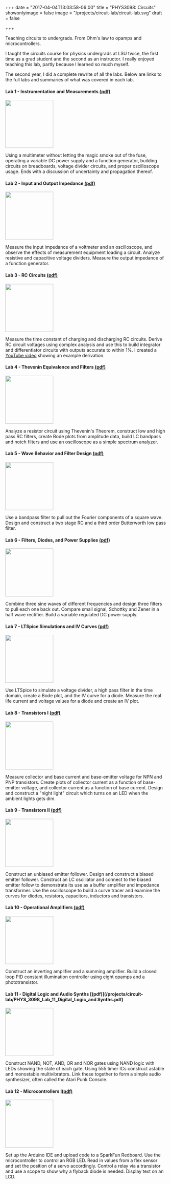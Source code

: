 +++
date = "2017-04-04T13:03:58-06:00"
title = "PHYS3098: Circuits"
showonlyimage = false
image = "/projects/circuit-lab/circuit-lab.svg"
draft = false

+++

Teaching circuits to undergrads. From Ohm's law to opamps and microcontrollers.
<!--more-->

I taught the circuits course for physics undergrads at LSU twice, the first time as a grad student and the second as an instructor. I really enjoyed teaching this lab, partly because I learned so much myself. 

The second year, I did a complete rewrite of all the labs. Below are links to the full labs and summaries of what was covered in each lab. 

#### Lab 1 - Instrumentation and Measurements [(pdf)](/projects/circuit-lab/PHYS_3098_Lab_01_Instrumentation.pdf)

<img width="150px" class="lab-image"  src="/projects/circuit-lab/lab1_scope.png">

Using a multimeter without letting the magic smoke out of the fuse, operating a variable DC power supply and a function generator, building circuits on breadboards, voltage divider circuits, and proper oscilloscope usage. Ends with a discussion of uncertainty and propagation thereof. 


#### Lab 2 - Input and Output Impedance [(pdf)](/projects/circuit-lab/PHYS_3098_Lab_02_Impedance.pdf)
<img width="150px" class="lab-image"  src="/projects/circuit-lab/lab2_thevenin.svg">

Measure the input impedance of a voltmeter and an oscilloscope, and observe the effects of measurement equipment loading a circuit. Analyze resistive and capacitive voltage dividers. Measure the output impedance of a function generator.

#### Lab 3 - RC Circuits [(pdf)](/projects/circuit-lab/PHYS_3098_Lab_03_RC_Circuits.pdf)
<img width="150px" class="lab-image"  src="/projects/circuit-lab/lab3_impedance.svg">

Measure the time constant of charging and discharging RC circuits. Derive RC circuit voltages using complex analysis and use this to build integrator and differentiator circuits with outputs accurate to within 1%. I created a [YouTube video](https://www.youtube.com/watch?v=nAsnk1Yj4u8) showing an example derivation.


#### Lab 4 - Thevenin Equivalence and Filters [(pdf)](/projects/circuit-lab/PHYS_3098_Lab_04_Equiv_Circuits_and_Filters.pdf)
<img width="150px" class="lab-image"  src="/projects/circuit-lab/lab4_notch.svg">

Analyze a resistor circuit using Thevenin's Theorem, construct low and high pass RC filters, create Bode plots from amplitude data, build LC bandpass and notch filters and use an oscilloscope as a simple spectrum analyzer.

#### Lab 5 - Wave Behavior and Filter Design [(pdf)](/projects/circuit-lab/PHYS_3098_Lab_05_Wave_Behavior_and_Filter_Design.pdf)
<img width="150px" class="lab-image"  src="/projects/circuit-lab/lab5_fft.svg">

Use a bandpass filter to pull out the Fourier components of a square wave. Design and construct a two stage RC and a third order Butterworth low pass filter.


#### Lab 6 - Filters, Diodes, and Power Supplies [(pdf)](/projects/circuit-lab/PHYS_3098_Lab_06_Filters_Diodes_and_PSUs.pdf)
<img width="150px" class="lab-image"  src="/projects/circuit-lab/lab6_bridge.svg">


Combine three sine waves of different frequencies and design three filters to pull each one back out. Compare small signal, Schottky and Zener in a half wave rectifier. Build a variable regulated DC power supply.



#### Lab 7 - LTSpice Simulations and IV Curves [(pdf)](/projects/circuit-lab/PHYS_3098_Lab_08_Simulations_and_IV_Curves.pdf)
<img width="150px" class="lab-image"  src="/projects/circuit-lab/lab7_IV.svg">

Use LTSpice to simulate a voltage divider, a high pass filter in the time domain, create a Bode plot, and the IV curve for a diode. Measure the real life current and voltage values for a diode and create an IV plot.


#### Lab 8 - Transistors I [(pdf)](/projects/circuit-lab/PHYS_3098_Lab_08_Transistors_I.pdf)
<img width="150px" class="lab-image"  src="/projects/circuit-lab/lab8_transistor.svg">

Measure collector and base current and base-emitter voltage for NPN and PNP transistors. Create plots of collector current as a function of base-emitter voltage, and collector current as a function of base current. Design and construct a "night light" circuit which turns on an LED when the ambient lights gets dim.


#### Lab 9 - Transistors II [(pdf)](/projects/circuit-lab/PHYS_3098_Lab_09_Transistors_II.pdf)
<img width="150px" class="lab-image"  src="/projects/circuit-lab/lab9_follower.svg">

Construct an unbiased emitter follower. Design and construct a biased emitter follower. Construct an LC oscillator and connect to the biased emitter follow to demonstrate its use as a buffer amplifier and impedance transformer. Use the oscilloscope to build a curve tracer and examine the curves for diodes, resistors, capacitors, inductors and transistors.

#### Lab 10 - Operational Amplifiers [(pdf)](/projects/circuit-lab/PHYS_3098_Lab_10_OpAmps.pdf)
<img width="150px" class="lab-image"  src="/projects/circuit-lab/lab10_opamp.svg">

Construct an inverting amplifier and a summing amplifier. Build a closed loop PID constant illumination controller using eight opamps and a phototransistor.


#### Lab 11 - Digital Logic and Audio Synths [(pdf)](/projects/circuit-lab/PHYS_3098_Lab_11_Digital_Logic_and Synths.pdf)
<img width="150px" class="lab-image"  src="/projects/circuit-lab/lab11_or.svg">

Construct NAND, NOT, AND, OR and NOR gates using NAND logic with LEDs showing the state of each gate. Using 555 timer ICs construct astable and monostable multivibrators. Link these together to form a simple audio synthesizer, often called the Atari Punk Console.


#### Lab 12 - Microcontrollers I[(pdf)](/projects/circuit-lab/PHYS_3098_Lab_12_Microcontrollers_I.pdf)
<img width="150px" class="lab-image"  src="/projects/circuit-lab/lab12_unoboard.png">

Set up the Arduino IDE and upload code to a SparkFun Redboard. Use the microcontroller to control an RGB LED. Read in values from a flex sensor and set the position of a servo accordingly. Control a relay via a transistor and use a scope to show why a flyback diode is needed. Display text on an LCD.
